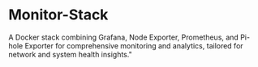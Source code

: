 # Monitor-Stack
A Docker stack combining Grafana, Node Exporter, Prometheus, and Pi-hole Exporter for comprehensive monitoring and analytics, tailored for network and system health insights."
